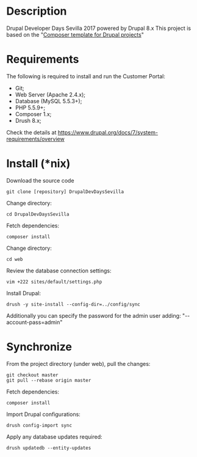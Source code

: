 # Description

Drupal Developer Days Sevilla 2017 powered by Drupal 8.x
This project is based on the 
"[Composer template for Drupal projects](https://github.com/drupal-composer/drupal-project)" 
 

# Requirements

The following is required to install and run the Customer Portal:

- Git;
- Web Server (Apache 2.4.x);
- Database (MySQL 5.5.3+);
- PHP 5.5.9+;
- Composer 1.x;
- Drush 8.x;

Check the details at https://www.drupal.org/docs/7/system-requirements/overview

# Install (*nix)

Download the source code

	git clone [repository] DrupalDevDaysSevilla

Change directory:

	cd DrupalDevDaysSevilla

Fetch dependencies:

	composer install

Change directory:

	cd web

Review the database connection settings:

	vim +222 sites/default/settings.php

Install Drupal:

	drush -y site-install --config-dir=../config/sync

Additionally you can specify the password for the admin user adding: 
"--account-pass=admin"
# Synchronize

From the project directory (under web), pull the changes:

	git checkout master
	git pull --rebase origin master

Fetch dependencies:

	composer install

Import Drupal configurations:

	drush config-import sync

Apply any database updates required:
  
	drush updatedb --entity-updates
